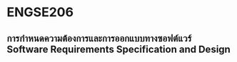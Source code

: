 # ENGSE206 	
## การกำหนดความต้องการและการออกแบบทางซอฟต์แวร์ <br> Software Requirements Specification and Design
